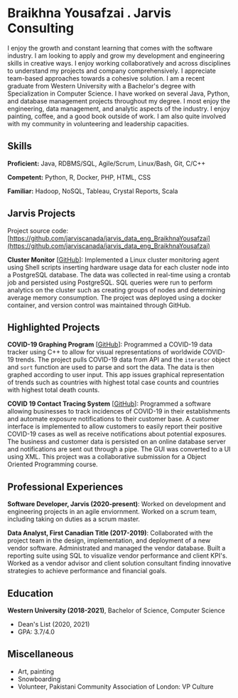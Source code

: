 # Braikhna Yousafzai . Jarvis Consulting

I enjoy the growth and constant learning that comes with the software industry. I am looking to apply and grow my development and engineering skills in creative ways. I enjoy working collaboratively and across disciplines to understand my projects and company comprehensively. I appreciate team-based approaches towards a cohesive solution. I am a recent graduate from Western University with a Bachelor's degree with Specialization in Computer Science. I have worked on several Java, Python, and database management projects throughout my degree. I most enjoy the engineering, data management, and analytic aspects of the industry. I enjoy painting, coffee, and a good book outside of work. I am also quite involved with my community in volunteering and leadership capacities.

## Skills

**Proficient:** Java, RDBMS/SQL, Agile/Scrum, Linux/Bash, Git, C/C++

**Competent:** Python, R, Docker, PHP, HTML, CSS

**Familiar:** Hadoop, NoSQL, Tableau, Crystal Reports, Scala

## Jarvis Projects

Project source code: [https://github.com/jarviscanada/jarvis_data_eng_BraikhnaYousafzai](https://github.com/jarviscanada/jarvis_data_eng_BraikhnaYousafzai)


**Cluster Monitor** [[GitHub](https://github.com/jarviscanada/jarvis_data_eng_BraikhnaYousafzai/tree/masterhttps://github.com/jarviscanada/jarvis_data_eng_BraikhnaYousafzai/tree/master/linux_sql)]: Implemented a Linux cluster monitoring agent using Shell scripts inserting hardware usage data for each cluster node into a PostgreSQL database. The data was collected in real-time using a crontab job and persisted using PostgreSQL. SQL queries were run to perform analytics on the cluster such as creating groups of nodes and determining average memory consumption. The project was deployed using a docker container, and version control was maintained through GitHub.


## Highlighted Projects
**COVID-19 Graphing Program** [[GitHub](https://github.com/bmaqs/CS3307-Assignments/tree/master/A1)]: Programmed a COVID-19 data tracker using C++ to allow for visual representations of worldwide COVID-19 trends. The project pulls COVID-19 data from API and the `iterator` object and `sort` function are used to parse and sort the data. The data is then graphed according to user input. This app issues graphical representation of trends such as countries with highest total case counts and countries with highest total death counts.

**COVID 19 Contact Tracing System** [[GitHub](https://github.com/bmaqs/CS3307-Assignments/tree/master/Group-45-Project)]: Programmed a software allowing businesses to track incidences of COVID-19 in their establishments and automate exposure notifications to their customer base. A customer interface is implemented to allow customers to easily report their positive COVID-19 cases as well as receive notifications about potential exposures. The business and customer data is persisted on an online database server and notifications are sent out through a pipe. The GUI was converted to a UI using XML. This project was a collaborative submission for a Object Oriented Programming course.


## Professional Experiences

**Software Developer, Jarvis (2020-present)**: Worked on development and engineering projects in an agile enviornment. Worked on a scrum team, including taking on duties as a scrum master.

**Data Analyst, First Canadian Title (2017-2019)**: Collaborated with the project team in the design, implementation, and deployment of a new vendor software. Administrated and managed the vendor database. Built a reporting suite using SQL to visualize vendor performance and client KPI's. Worked as a vendor advisor and client solution consultant finding innovative strategies to achieve performance and financial goals.


## Education
**Western University (2018-2021)**, Bachelor of Science, Computer Science
- Dean's List (2020, 2021)
- GPA: 3.7/4.0


## Miscellaneous
- Art, painting
- Snowboarding
- Volunteer, Pakistani Community Association of London: VP Culture